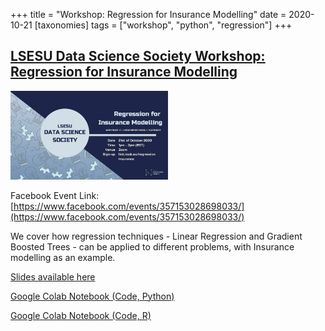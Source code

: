 +++
title = "Workshop: Regression for Insurance Modelling"
date = 2020-10-21
[taxonomies]
tags = ["workshop", "python", "regression"]
+++

## [LSESU Data Science Society Workshop: Regression for Insurance Modelling](https://www.facebook.com/events/357153028698033/)

<img src = "/2020/event-banners/regression-insurance.jpg" height=20% width=50%> 

Facebook Event Link: [https://www.facebook.com/events/357153028698033/](https://www.facebook.com/events/357153028698033/)

We cover how regression techniques - Linear Regression and Gradient Boosted Trees - can be applied to different problems, with Insurance modelling as an example.


[Slides available here](
https://docs.google.com/presentation/d/1wFWOsdI8r1JxUxoT0S6hTsEgUREYZXXtISGAIfmxX3g/edit?usp=sharing)

[Google Colab Notebook (Code, Python)](https://colab.research.google.com/drive/1EOLm5DHdrwTEhXknWyAaRNQw522FyfV7?usp=sharing)

[Google Colab Notebook (Code, R)](https://colab.research.google.com/drive/1k4YP4nU-V1ScgE_GtX5T9WoU5ygYLLvt?usp=sharing)




